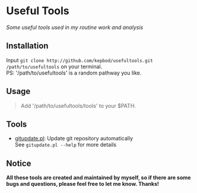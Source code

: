 # Useful Tools

*Some useful tools used in my routine work and analysis*

## Installation

Input `git clone http://github.com/kepbod/usefultools.git /path/to/usefultools` on your terminal.  
PS: '/path/to/usefultools' is a random pathway you like.

## Usage

> Add '/path/to/usefultools/tools' to your $PATH.

## Tools

* [gitupdate.pl](https://github.com/kepbod/usefultools/blob/master/tools/gitupdate.pl): Update git repository automatically  
    See `gitupdate.pl --help` for more details

## Notice

**All these tools are created and maintained by myself, so if there are some bugs and questions, please feel free to let me know. Thanks!**
